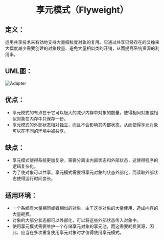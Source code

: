 <h1 align="center">享元模式（Flyweight）</h1>

## 定义：
运用共享技术来有効地支持大量细粒度对象的复用。它通过共享已经存在的又橡来大幅度减少需要创建的对象数量、避免大量相似类的开销，从而提高系统资源的利用率。

## UML图：
![Adapter](/uml/Builder.jpg)

## 优点：
- 享元模式的有点在于它可以极大的减少内存中对象的数量，使得相同对象或相似对象在内存中只保存一份。
- 享元模式的外部状态相对独立，而且不会影响其内部状态，从而使得享元对象可以在不同的环境中被共享。

## 缺点：
- 享元模式使得系统更加复杂，需要分离出内部状态和外部状态，这使得程序的逻辑复杂化。
- 为了使对象可以共享，享元模式需要将享元对象的状态外部化，而读取外部状态使得运行时间变长。

## 适用环境：
- 一个系统有大量相同或者相似的对象，由于这类对象的大量使用，造成内存的大量耗费。
- 对象的大部分状态都可以外部化，可以将这些外部状态传入对象中。
- 使用享元模式需要维护一个存储享元对象的享元池，而这需要耗费资源，因此，应当在多次重复使用享元对象时才值得使用享元模式。